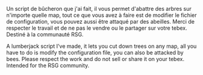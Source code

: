 Un script de bûcheron que j'ai fait, il vous permet d'abattre des arbres sur n'importe quelle map, tout ce que vous avez à faire est de modifier le fichier de configuration, vous pouvez aussi être attaqué par des abeilles. Merci de respecter le travail et de ne pas le vendre ou le partager sur votre tebex. Destiné à la communauté RSG.

A lumberjack script I've made, it lets you cut down trees on any map, all you have to do is modify the configuration file, you can also be attacked by bees. Please respect the work and do not sell or share it on your tebex.
Intended for the RSG community.
